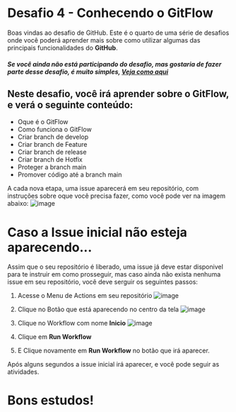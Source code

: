 # Desafio 4 - Conhecendo o GitFlow

Boas vindas ao desafio de GitHub. Este é o quarto de uma série de desafios onde você poderá aprender mais sobre como utilizar algumas das principais funcionalidades do **GitHub**.


##### Se você ainda não está participando do desafio, mas gostaria de fazer parte desse desafio, é muito simples, [Veja como aqui](https://github.com/github-mao-na-massa/Participe)


## Neste desafio, você irá aprender sobre o GitFlow, e verá o seguinte conteúdo:

- Oque é o GitFlow
- Como funciona o GitFlow
- Criar branch de develop
- Criar branch de Feature
- Criar branch de release
- Criar branch de Hotfix
- Proteger a branch main
- Promover código até a branch main


A cada nova etapa, uma issue aparecerá em seu repositório, com instruções sobre oque você precisa fazer, como você pode ver na imagem abaixo:
![image](https://user-images.githubusercontent.com/5204009/186955366-7222e7b7-7519-4601-a04f-8bd0afaf5f14.png)


# Caso a Issue inicial não esteja aparecendo...
Assim que o seu repositório é liberado, uma issue já deve estar disponivel para te instruir em como prosseguir, mas caso ainda não exista nenhuma issue em seu repositório, você deve serguir os seguintes passos:

1.  Acesse o Menu de Actions em seu repositório
![image](https://user-images.githubusercontent.com/5204009/187982409-0d37defb-abd4-4713-abbd-6ef9ddf50db4.png)

2. Clique no Botão que está aparecendo no centro da tela
![image](https://user-images.githubusercontent.com/5204009/187982483-3bb01dcf-142e-4a03-b919-376a8217902e.png)


3. Clique no Workflow com nome **Inicio**
![image](https://user-images.githubusercontent.com/5204009/187982802-647e7306-6e8c-4080-967b-0bfe843c3ff6.png)

4. Clique em **Run Workflow**

4. E Clique novamente em **Run Workflow** no botão que irá aparecer.

Após alguns segundos a issue inicial irá aparecer, e você pode seguir as atividades.


# Bons estudos!
